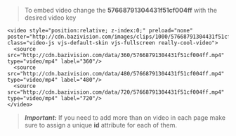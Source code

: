 > To embed video change the **57668791304431f51cf004ff** with the desired video key


```
<video style="position:relative; z-index:0;" preload="none" poster="http://cdn.bazivision.com/images/clips/1000/57668791304431f51cf004ff.jpg" class="video-js vjs-default-skin vjs-fullscreen really-cool-video">
  <source src="http://cdn.bazivision.com/data/360/57668791304431f51cf004ff.mp4" type="video/mp4" label="360"/>
  <source src="http://cdn.bazivision.com/data/480/57668791304431f51cf004ff.mp4" type="video/mp4" label="480"/>
  <source src="http://cdn.bazivision.com/data/720/57668791304431f51cf004ff.mp4" type="video/mp4" label="720"/>
</video>

```

> ***Important:*** If you need to add more than on video in each page make sure to assign a unique **id** attribute for each of them.